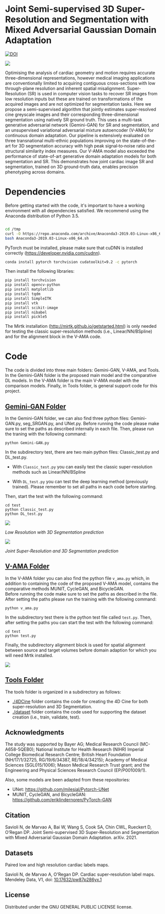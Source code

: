 
# Joint Semi-supervised 3D Super-Resolution and Segmentation with Mixed Adversarial Gaussian Domain Adaptation

[![DOI](https://zenodo.org/badge/368199248.svg)](https://zenodo.org/badge/latestdoi/368199248)

![](img/fig1.png)


 Optimising the analysis of cardiac geometry and motion requires accurate three-dimensional representations, however medical imaging applications are conventionally limited to acquiring contiguous cross-sections with low through-plane resolution and inherent spatial misalignment. Super-Resolution (SR) is used in computer vision tasks to recover SR images from low resolution inputs but these are trained on transformations of the acquired images and are not optimized for segmentation tasks. Here we propose a semi-supervised algorithm that jointly estimates super-resolved cine greyscale images and their corresponding three-dimensional segmentation using natively SR ground truth. This uses a multi-task generative adversarial network (Gemini-GAN) for SR and segmentation, and an unsupervised variational adversarial mixture autoencoder (V-AMA) for continuous domain adaptation. Our pipeline is extensively evaluated on three transnational multi-ethnic populations improving on the state-of-the-art for 3D segmentation accuracy with high peak signal‐to‐noise ratio and structural similarity index measures. Our V-AMA model also exceeded the performance of state-of-art generative domain adaptation models for both segmentation and SR. This demonstrates how joint cardiac image SR and segmentation, trained on 3D ground-truth data, enables precision phenotyping across domains.


# Dependencies

Before getting started with the code, it's important to have a working environment with all dependencies satisfied. We recommend using the Anaconda distribution of Python 3.5. 


```bash

cd /tmp
curl -O https://repo.anaconda.com/archive/Anaconda3-2019.03-Linux-x86_64.sh
bash Anaconda3-2019.03-Linux-x86_64.sh

```

PyTorch must be installed, please make sure that cuDNN is installed correctly (https://developer.nvidia.com/cudnn).

```bash
conda install pytorch torchvision cudatoolkit=9.2 -c pytorch

```

Then install the following libraries:

```bash
pip install torchvision
pip install opencv-python
pip install matplotlib
pip install tqdm
pip install SimpleITK
pip install vtk
pip install scikit-image
pip install nibabel
pip install pickle5
```

The Mirtk installation (http://mirtk.github.io/getstarted.html) is only needed for testing the classic super-resolution methods (i.e., Linear/NN/BSpline) and for the alignment block in the V-AMA code.

# Code

The code is divided into three main folders: Gemini-GAN, V-AMA, and Tools. In the Gemini-GAN folder is the proposed main model and the comparative DL models. 
In the V-AMA folder is the main V-AMA model with the comparison models. Finally, in Tools folder, is general support code for this project.

##  [Gemini-GAN Folder](https://github.com/ImperialCollegeLondon/Gemini-GAN/tree/master/Gemini-GAN)

In the Gemini-GAN folder, we can also find three python files: Gemini-GAN.py, seg_SRGAN.py, and UNet.py. Before running the code please make sure to set the paths as described internally in each file. Then, please run the traning with the following command:

```
python Gemini-GAN.py
```

In the subdirectory test, there are two main python files: Classic_test.py and DL_test.py. 

* With `Classic_test.py` you can easily test the classic super-resolution methods such as Linear/NN/BSpline

* With `DL_test.py` you can test the deep learning method (previously trained). Please remember to set all paths in each code before starting. 

Then, start the test with the following command:

```
cd test
python Classic_test.py
python DL_test.py
```

![](img/LR.gif)

*Low Resolution with 3D Segmentation prediction*

![](img/HR.gif)

*Joint Super-Resolution and 3D Segmentation prediction*


##  [V-AMA Folder](https://github.com/ImperialCollegeLondon/Gemini-GAN/tree/master/V-AMA)

In the V-AMA folder you can also find the python file `v_ama.py` which, in addition to containing the code of the proposed V-AMA model, contains the comparative methods MUNIT, CycleGAN, and BicycleGAN.  
Before running the code make sure to set the paths as described in the file. After setting the paths please run the training with the following command:

```
python v_ama.py
```

In the subdirectory test there is the python test file called `test.py`. Then, after setting the paths you can start the test with the following command:

```
cd test
python test.py
```

Finally, the subdirectory alignment block is used for spatial alignment between source and target volumes before domain adaption for which you will need Mrtk installed.

![](img/fig2.png)

##  [Tools Folder](https://github.com/ImperialCollegeLondon/Gemini-GAN/tree/master/Tools)

The tools folder is organized in a subdirectory as follows:

* [./4DCine](https://github.com/ImperialCollegeLondon/Gemini-GAN/tree/master/Tools/4DCine) folder contains the code for creating the 4D Cine for both super-resolution and 3D Segmentation.
* [./dataset](https://github.com/ImperialCollegeLondon/Gemini-GAN/tree/master/Tools/Dataset) folder contains the code used for supporting the dataset creation (i.e., train, validate, test).


## Acknowledgments

The study was supported by Bayer AG; Medical Research Council (MC-A658-5QEB0); National Institute for Health Research (NIHR) Imperial College Biomedical Research Centre; British Heart Foundation (NH/17/1/32725, RG/19/6/34387, RE/18/4/34215); Academy of Medical Sciences (SGL015/1006); Mason Medical Research Trust grant; and the Engineering and Physical Sciences Research Council (EP/P001009/1).

Also, some models are been adapted from these repositories:

* UNet: https://github.com/milesial/Pytorch-UNet
* MUNIT, CycleGAN, and BicycleGAN: https://github.com/eriklindernoren/PyTorch-GAN

## Citation

Savioli N, de Marvao A, Bai W, Wang S, Cook SA, Chin CWL, Rueckert D, O’Regan DP. Joint Semi-supervised 3D Super-Resolution and Segmentation with Mixed Adversarial
Gaussian Domain Adaptation. arXiv. 2021.

## Datasets

Paired low and high resolution cardiac labels maps. 

Savioli N, de Marvao A, O'Regan DP. Cardiac super-resolution label maps. Mendeley Data, V1, doi: [10.17632/pw87p286yx.1](https://doi.org/10.17632/pw87p286yx.1)

## License

Distributed under the GNU GENERAL PUBLIC LICENSE license.
